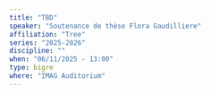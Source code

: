 ```yaml
---
title: "TBD"
speaker: "Soutenance de thèse Flora Gaudilliere"
affiliation: "Tree"
series: "2025-2026"
discipline: ""
when: "06/11/2025 - 13:00"
type: bigre
where: "IMAG Auditorium"
---
```

